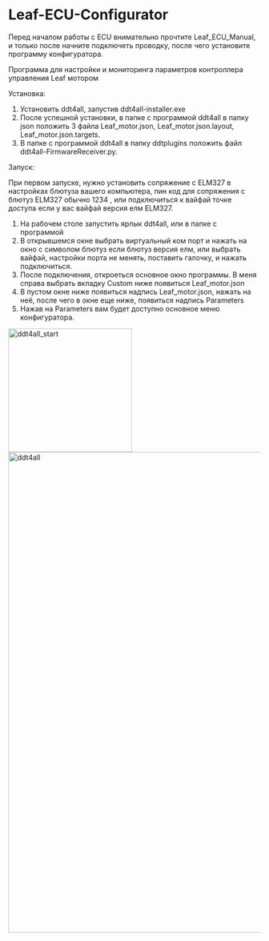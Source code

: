 # Leaf-ECU-Configurator

Перед началом работы с ECU внимательно прочтите Leaf_ECU_Manual, и только после начните подключеть проводку, после чего установите программу конфигуратора.


Программа для настройки и мониторинга параметров контроллера управления Leaf мотором 

Установка:
1. Установить ddt4all, запустив ddt4all-installer.exe
2. После успешной установки, в папке с программой ddt4all в папку json положить 3 файла Leaf_motor.json, Leaf_motor.json.layout, Leaf_motor.json.targets.
3. В папке с программой ddt4all в папку ddtplugins положить файл ddt4all-FirmwareReceiver.py.

Запуск:

При первом запуске, нужно установить сопряжение с ELM327 в настройках блютуза вашего компьютера, пин код для сопряжения с блютуз ELM327 обычно 1234 , или подключиться к вайфай точке доступа если у вас вайфай версия елм ELM327.

1. На рабочем столе запустить ярлык ddt4all, или в папке с программой
2. В открывшемся окне выбрать виртуальный ком порт и нажать на окно с символом блютуз если блютуз версия елм, или выбрать вайфай, настройки порта не менять, поставить галочку, и нажать подключиться.
3. После подключения, откроеться основное окно программы. В меня справа выбрать вкладку Custom ниже появиться Leaf_motor.json
4. В пустом окне ниже появиться надпись Leaf_motor.json, нажать на неё, после чего в окне еще ниже, появиться надпись Parameters
5. Нажав на Parameters вам будет доступно основное меню конфигуратора.

<img width="247" alt="ddt4all_start" src="https://user-images.githubusercontent.com/59143371/122483083-7785a700-cfda-11eb-992d-a0595c69222d.PNG">

<img width="960" alt="ddt4all" src="https://user-images.githubusercontent.com/59143371/122482928-2b3a6700-cfda-11eb-80e5-947424c3b8d6.PNG">
